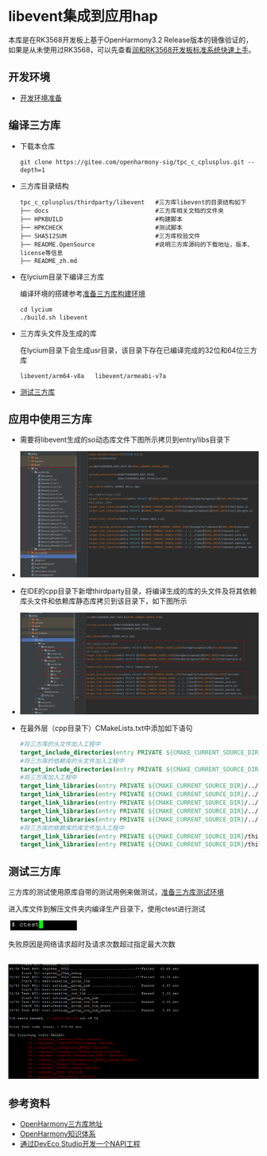 # libevent集成到应用hap

本库是在RK3568开发板上基于OpenHarmony3.2 Release版本的镜像验证的，如果是从未使用过RK3568，可以先查看[润和RK3568开发板标准系统快速上手](https://gitee.com/openharmony-sig/knowledge_demo_temp/tree/master/docs/rk3568_helloworld)。

## 开发环境

- [开发环境准备](../../../docs/hap_integrate_environment.md)

## 编译三方库

- 下载本仓库

  ```shell
  git clone https://gitee.com/openharmony-sig/tpc_c_cplusplus.git --depth=1
  ```

- 三方库目录结构

  ```shell
  tpc_c_cplusplus/thirdparty/libevent   #三方库libevent的目录结构如下
  ├── docs                             	#三方库相关文档的文件夹
  ├── HPKBUILD                         	#构建脚本
  ├── HPKCHECK                         	#测试脚本
  ├── SHA512SUM                        	#三方库校验文件
  ├── README.OpenSource                	#说明三方库源码的下载地址，版本、license等信息
  ├── README_zh.md   
  ```
  
- 在lycium目录下编译三方库

  编译环境的搭建参考[准备三方库构建环境](../../../lycium/README.md#1编译环境准备)

  ```shell
  cd lycium
  ./build.sh libevent
  ```

- 三方库头文件及生成的库

  在lycium目录下会生成usr目录，该目录下存在已编译完成的32位和64位三方库

  ```shell
  libevent/arm64-v8a   libevent/armeabi-v7a
  ```
  
- [测试三方库](#测试三方库)

## 应用中使用三方库

- 需要将libevent生成的so动态库文件下图所示拷贝到entry/libs目录下

- ![thirdparty_install_dir](pic/libevent_so_ide.png)

- 在IDE的cpp目录下新增thirdparty目录，将编译生成的库的头文件及将其依赖库头文件和依赖库静态库拷贝到该目录下，如下图所示
  
- ![thirdparty_install_dir](pic/libevent_include_ide.png)

- 在最外层（cpp目录下）CMakeLists.txt中添加如下语句

  ```cmake
  #将三方库的头文件加入工程中
  target_include_directories(entry PRIVATE ${CMAKE_CURRENT_SOURCE_DIR}/thirdparty/libevent/${OHOS_ARCH}/include)
  #将三方库的依赖库的头文件加入工程中
  target_include_directories(entry PRIVATE ${CMAKE_CURRENT_SOURCE_DIR}/thirdparty/openssl/${OHOS_ARCH}/include)
  #将三方库加入工程中
  target_link_libraries(entry PRIVATE ${CMAKE_CURRENT_SOURCE_DIR}/../../../libs/${OHOS_ARCH}/libevent.so)
  target_link_libraries(entry PRIVATE ${CMAKE_CURRENT_SOURCE_DIR}/../../../libs/${OHOS_ARCH}/libevent_core.so)
  target_link_libraries(entry PRIVATE ${CMAKE_CURRENT_SOURCE_DIR}/../../../libs/${OHOS_ARCH}/libevent_extra.so)
  target_link_libraries(entry PRIVATE ${CMAKE_CURRENT_SOURCE_DIR}/../../../libs/${OHOS_ARCH}/libevent_openssl.so)
  target_link_libraries(entry PRIVATE ${CMAKE_CURRENT_SOURCE_DIR}/../../../libs/${OHOS_ARCH}/libevent_pthreads.so)
  #将三方库的依赖库的库文件加入工程中
  target_link_libraries(entry PRIVATE ${CMAKE_CURRENT_SOURCE_DIR}/thirdparty/openssl/${OHOS_ARCH}/lib/libssl.a)
  target_link_libraries(entry PRIVATE ${CMAKE_CURRENT_SOURCE_DIR}/thirdparty/openssl/${OHOS_ARCH}/lib/libcrypto.a)
  ```
  

## 测试三方库

三方库的测试使用原库自带的测试用例来做测试，[准备三方库测试环境](../../../lycium/README.md#3ci环境准备)



进入库文件到解压文件夹内编译生产目录下，使用ctest进行测试 

&nbsp;![libevent_test](pic/test.png)

失败原因是网络请求超时及请求次数超过指定最大次数

&nbsp;![libevent_test](pic/test_result.png)

## 参考资料

- [OpenHarmony三方库地址](https://gitee.com/openharmony-tpc)
- [OpenHarmony知识体系](https://gitee.com/openharmony-sig/knowledge)
- [通过DevEco Studio开发一个NAPI工程](https://gitee.com/openharmony-sig/knowledge_demo_temp/blob/master/docs/napi_study/docs/hello_napi.md)
